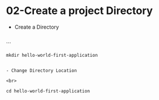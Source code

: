 # 02-Create a project Directory

- Create a Directory
<br>
```

 `mkdir hello-world-first-application`
```

- Change Directory Location

<br>

```
`cd hello-world-first-application`

```
